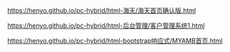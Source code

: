 

https://henyo.github.io/pc-hybrid/html-海天/海天首页确认版.html


https://henyo.github.io/pc-hybrid/html-后台管理/客户管理系统1.html 

https://henyo.github.io/pc-hybrid/html-bootstrap响应式/MYAMB首页.html 

